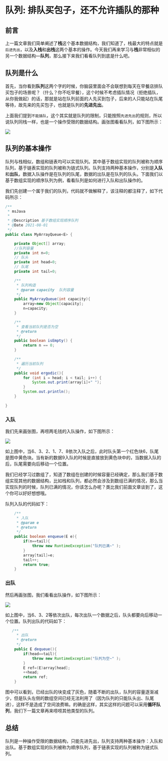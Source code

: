 # 队列:  排队买包子，还不允许插队的那种

## 前言

上一篇文章我们简单阐述了**栈**这个基本数据结构，我们知道了，栈最大的特点就是`后进先出`，以及**入栈**和**出栈**这两个基本的操作。今天我们再来学习与**栈**非常相似的另一个数据结构—**队列**，那么接下来我们看看队列到底是什么吧。

## 队列是什么

首先，当你看到**队列**这两个字的时候，你脑袋里面会不会联想到每天在早餐店排队买包子的场景呢？（什么？你不吃早餐），这个时候不考虑插队情况（拒绝插队，从你我做起）的话，那就是站在队列前面的人先买到包子，后来的人只能站在队尾等待，故先来的先买包子，也就是队列的**先进先出**。

上面我们提到`不能插队`，这个其实就是队列的限制，只能按照`先进先出`的规则，所以说队列同栈一样，也是一个操作受限的数据结构。画张图看看队列，如下图所示：

![](https://cdn.jsdelivr.net/gh/msJavaCoder/msJava@master/image/顺序队列与链式队列.1y4xfbj2zun4.png)

## 队列的基本操作

队列与栈相似，数组和链表均可以实现队列。其中基于数组实现的队列被称为顺序队列，基于链表实现的队列被称为链式队列。队列支持两种基本操作，分别是**入队**和**出队**，数据入队操作是在队列的队尾，数据的出队是在队列的队头。下面我们以基于数组实现的顺序队列为例，看看队列是如何进行入队和出队操作的。

我们先创建一个属于我们的队列，代码就不做解释了，该注释的都注释了，如下代码所示：

```java
/**
 * msJava
 *
 * @Description 基于数组实现顺序队列
 * @Date 2021-08-01
 */
public class MyArrayQueue<E> {

    private Object[] array;
    //队列容量
    private int n=0;
    // 队头
    private int head=0;
    // 队尾
    private int tail=0;

    /**
     * 队列构造
     * @param capacity  队列容量
     */
    public MyArrayQueue(int capacity){
        array=new Object[capacity];
        n=capacity;
    }

    /**
     * 查看当前队列是否为空
     * @return
     */
    public boolean isEmpty() {
        return n == 0;
    }

    /**
     * 遍历当前队列
     */
    public void ergodic(){
        for (int i = head; i < tail; i++) {
            System.out.print(array[i]+" ");
        }
        System.out.println();
    }
    
}
```

### 入队

我们先来画张图，再唠两毛钱的入队操作，如下图所示：

**![](https://cdn.jsdelivr.net/gh/msJavaCoder/msJava@master/image/顺序队列—入队.5zboyf0cmqc0.png)**

如上图中，当6、3、2、1、7、8依次入队之后，此时队头第一个红色块6，队尾是图中黄色块。当有新的数据9入队的时候是直接放到黄色块中的，当数据入队的后，队尾需要向后移动一个位置。

我们已经学习过数组了，知道了数组在创建的时候容量已经确定，那么我们基于数组实现其他的数据结构，比如栈和队列，都必然会涉及到数组已满的情况，那么当实现队列的时候，队列已满的情况，你该怎么办呢？类比我们前面文章谈到了，这个你可以好好想想哦。

队列入队的代码如下：

```java
    /**
     * 入队
     * @param e
     * @return
     */
    public boolean enqueue(E e){
        if(n==tail){
            throw new RuntimeException("队列已满~" );
        }
        array[tail]=e;
        tail++;
        return true;
    }
```

### 出队

然后再画张图，我们看看出队操作，如下图所示：

![](https://cdn.jsdelivr.net/gh/msJavaCoder/msJava@master/image/顺序队列—出队.5kqhi5ajn0w0.png)

如上图中，当6、3、2等依次出队，每次出队一个数据之后，队头都要向后移动一个位置。队列出队的代码如下：

```java
   /**
     * 出队
     * @return
     */
    public E dequeue(){
        if(head==tail){
            throw new RuntimeException("队列为空~" );
        }
        E ref=(E)array[head];
        ++head;
        return ref;
    }
```

图中可以看到，已经出队的块变成了灰色，随着不断的出队，队列的容量逐渐减少，但是队头左侧的数组空间已经无法利用了（因为队列的只能队头出、队尾进），这样不是造成了空间浪费嘛。的确是这样，其实这样的问题可以采用**循环队列**，我们下一篇文章再来唠唠其他类型的队列。

## 总结

队列是一种操作受限的数据结构，只能先进先出，队列支持两种基本操作：入队和出队。基于数组实现的队列被称为顺序队列，基于链表实现的队列被称为链式队列。